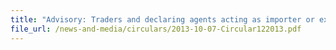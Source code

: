 ```yaml
---
title: "Advisory: Traders and declaring agents acting as importer or exporter of goods"
file_url: /news-and-media/circulars/2013-10-07-Circular122013.pdf
---
```

